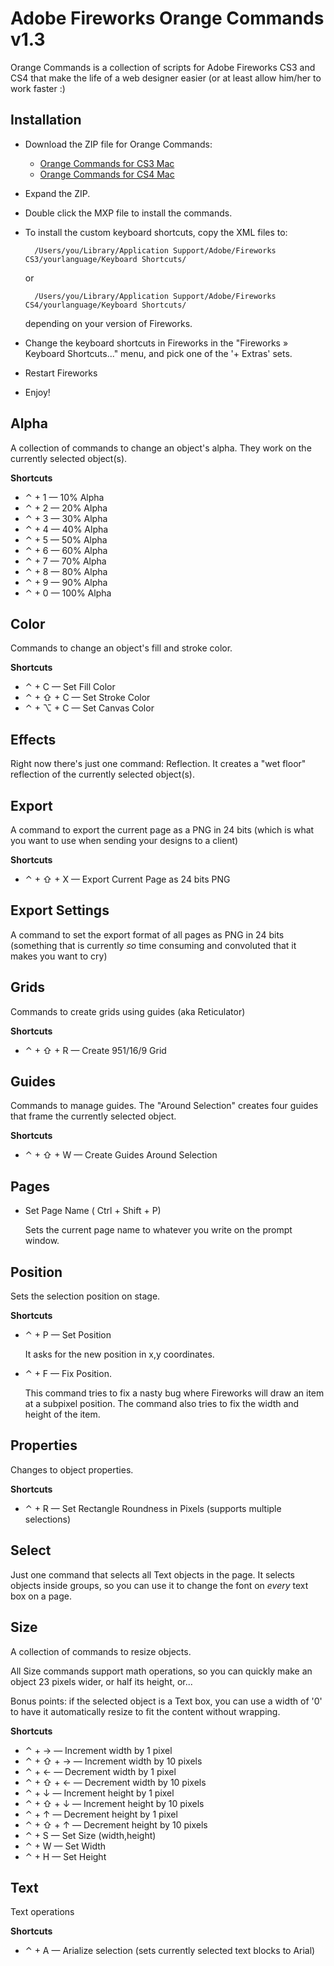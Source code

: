 # Adobe Fireworks Orange Commands v1.3

Orange Commands is a collection of scripts for Adobe Fireworks CS3 and CS4 that make the life of a web designer easier (or at least allow him/her to work faster :)

## Installation

- Download the ZIP file for Orange Commands:
  - [Orange Commands for CS3 Mac](http://cloud.github.com/downloads/bomberstudios/fireworks/OrangeCommands_1.3_CS3.zip)
  - [Orange Commands for CS4 Mac](http://cloud.github.com/downloads/bomberstudios/fireworks/OrangeCommands_1.3_CS4.zip)
- Expand the ZIP.
- Double click the MXP file to install the commands.
- To install the custom keyboard shortcuts, copy the XML files to:

        /Users/you/Library/Application Support/Adobe/Fireworks CS3/yourlanguage/Keyboard Shortcuts/

    or

        /Users/you/Library/Application Support/Adobe/Fireworks CS4/yourlanguage/Keyboard Shortcuts/

    depending on your version of Fireworks.
- Change the keyboard shortcuts in Fireworks in the "Fireworks » Keyboard Shortcuts..." menu, and pick one of the '+ Extras' sets.
- Restart Fireworks
- Enjoy!


## Alpha
A collection of commands to change an object's alpha. They work on the currently selected object(s).

**Shortcuts**

- &#x2303; + 1 — 10% Alpha
- &#x2303; + 2 — 20% Alpha
- &#x2303; + 3 — 30% Alpha
- &#x2303; + 4 — 40% Alpha
- &#x2303; + 5 — 50% Alpha
- &#x2303; + 6 — 60% Alpha
- &#x2303; + 7 — 70% Alpha
- &#x2303; + 8 — 80% Alpha
- &#x2303; + 9 — 90% Alpha
- &#x2303; + 0 — 100% Alpha


## Color
Commands to change an object's fill and stroke color.

**Shortcuts**

- &#x2303; + C — Set Fill Color
- &#x2303; + &#x21E7; + C — Set Stroke Color
- &#x2303; + &#x2325; + C — Set Canvas Color


## Effects
Right now there's just one command: Reflection. It creates a "wet floor" reflection of the currently selected object(s).


## Export
A command to export the current page as a PNG in 24 bits (which is what you want to use when sending your designs to a client)

**Shortcuts**

- &#x2303; + &#x21E7; + X — Export Current Page as 24 bits PNG

## Export Settings
A command to set the export format of all pages as PNG in 24 bits (something that is currently *so* time consuming and convoluted that it makes you want to cry)

## Grids
Commands to create grids using guides (aka Reticulator)

**Shortcuts**

- &#x2303; + &#x21E7; + R — Create 951/16/9 Grid

## Guides
Commands to manage guides. The "Around Selection" creates four guides that frame the currently selected object.

**Shortcuts**

- &#x2303; + &#x21E7; + W — Create Guides Around Selection

## Pages

- Set Page Name ( Ctrl + Shift + P)
  
  Sets the current page name to whatever you write on the prompt window.


## Position
Sets the selection position on stage.

**Shortcuts**

- &#x2303; + P — Set Position

  It asks for the new position in x,y coordinates.

- &#x2303; + F — Fix Position.

  This command tries to fix a nasty bug where Fireworks will draw an item at a subpixel position. The command also tries to fix the width and height of the item.


## Properties
Changes to object properties.

**Shortcuts**

- &#x2303; + R — Set Rectangle Roundness in Pixels (supports multiple selections)


## Select
Just one command that selects all Text objects in the page. It selects objects inside groups, so you can use it to change the font on *every* text box on a page.

## Size
A collection of commands to resize objects.

All Size commands support math operations, so you can quickly make an object 23 pixels wider, or half its height, or...

Bonus points: if the selected object is a Text box, you can use a width of '0' to have it automatically resize to fit the content without wrapping.

**Shortcuts**

- &#x2303; + &#x2192; — Increment width by 1 pixel
- &#x2303; + &#x21E7; + &#x2192; — Increment width by 10 pixels
- &#x2303; + &#x2190; — Decrement width by 1 pixel
- &#x2303; + &#x21E7; + &#x2190; — Decrement width by 10 pixels
- &#x2303; + &#x2193; — Increment height by 1 pixel
- &#x2303; + &#x21E7; + &#x2193; — Increment height by 10 pixels
- &#x2303; + &#x2191; — Decrement height by 1 pixel
- &#x2303; + &#x21E7; + &#x2191; — Decrement height by 10 pixels
- &#x2303; + S — Set Size (width,height)
- &#x2303; + W — Set Width
- &#x2303; + H — Set Height


## Text
Text operations

**Shortcuts**

- &#x2303; + A — Arialize selection (sets currently selected text blocks to Arial)